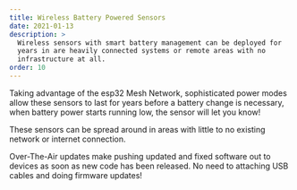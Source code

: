 ```yaml
---
title: Wireless Battery Powered Sensors
date: 2021-01-13
description: >
  Wireless sensors with smart battery management can be deployed for
  years in are heavily connected systems or remote areas with no
  infrastructure at all.
order: 10
---
```


Taking advantage of the esp32 Mesh Network, sophisticated power modes
allow these sensors to last for years before a battery change is
necessary, when battery power starts running low, the sensor will let
you know!

These sensors can be spread around in areas with little to no existing
network or internet connection. 

Over-The-Air updates make pushing updated and fixed software out to
devices as soon as new code has been released. No need to attaching
USB cables and doing firmware updates! 

